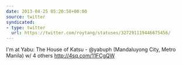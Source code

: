 ```yaml
---
date: 2013-04-25 05:20:58+00:00
source: twitter
syndicated:
- type: twitter
  url: https://twitter.com/roytang/statuses/327291119446675456/
---
```


I'm at Yabu: The House of Katsu - @yabuph (Mandaluyong City, Metro Manila) w/ 4 others http://4sq.com/11FCgQW